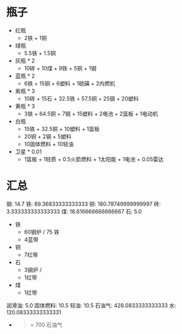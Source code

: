 
# 瓶子

* 红瓶
    * 2铁 + 1铜
* 绿瓶
    * 5.5铁 + 1.5铜
* 灰瓶 * 2
    * 10砖 + 10煤 + 9铁 + 5铜 + 1钢
* 蓝瓶 * 2
    * 6铁 + 15铜 + 6塑料 + 1硫磺 + 2内燃机
* 紫瓶 * 3
    * 10砖 + 15石 + 32.5铁 + 57.5铜 + 25钢 + 20塑料
* 黄瓶 * 3
    * 3铁 + 64.5铜 + 7钢 + 15塑料 + 2电池 + 2篮板 + 1电动机
* 白瓶
    * 15铁 + 32.5铜 + 10塑料 + 1篮板
    * 20铜 + 2钢 + 5塑料
    * 10固体燃料 + 10轻油
* 卫星 * 0.01
    * 1篮板 + 1轻质 + 0.5火箭燃料 + 1太阳能 + 1电池 + 0.05雷达



# 汇总

钢: 	    14.7
铁: 	    89.36833333333333
铜: 	    180.78749999999997
砖: 	    3.333333333333333
煤: 	    18.616666666666667
石: 	    5.0

* 铁
    * 60钢炉 / 75 铁
    * 4蓝带
* 铜
    * 7红带
* 石
    * 3钢炉 / 
    * 1红带
* 煤
    * 1红带


润滑油: 	5.0
固体燃料: 	10.5
轻油: 	    10.5
石油气: 	428.0833333333333
水: 	    120.08333333333331
* >= 700 石油气

